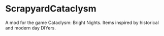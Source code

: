 # ScrapyardCataclysm
A mod for the game Cataclysm: Bright Nights. Items inspired by historical and modern day DIYers.
